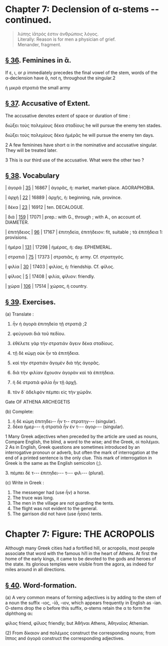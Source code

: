 # Chapter 7: Declension of α-stems -- continued.


>  λύπης ἰᾱτρός ἐστιν ἀνθρώποις λόγος.<br/>
>  Literally: Reason is for men a physician of grief.<br/>
<bibl>Menander, fragment.
</bibl>




## [§ 36](#para36). Feminines in ᾱ.


If ε, ι, or ρ immediately precedes
the final vowel of the stem, words of the α-declension have
ᾱ, not η, throughout the singular.2

ἡ μικρὰ στρατιά the small army

## [§ 37](#para37). Accusative of Extent.


The accusative denotes extent
of space or duration of time :

διώξει τοὺς πολεμίους δέκα σταδίους
he will pursue the enemy ten stades.

διώξει τοὺς πολεμίους δέκα ἡμέρᾱς
he will pursue the enemy ten days.





2 A few feminines have short α in the nominative and accusative singular.
They will be treated later.

3 This is our third use of the accusative. What were the other two ?


<pb n="20"/>

## [§ 38](#para38). Vocabulary




| ἀγορά | [35](https://github.com/gregorycrane/CrosbySchaeffer2.0/tree/main/chaps/vocpassages/ἀγορά.md) | 16867 | ἀγορᾶς, ἡ: market, market-place. AGORAPHOBIA.

| ἀρχή | [22](https://github.com/gregorycrane/CrosbySchaeffer2.0/tree/main/chaps/vocpassages/ἀρχή.md) | 16889 | ἀρχῆς, ἡ: beginning, rule, province.

| δέκα | [23](https://github.com/gregorycrane/CrosbySchaeffer2.0/tree/main/chaps/vocpassages/δέκα.md) | 16912 | ten. DECALOGUE.

| διά | [159](https://github.com/gregorycrane/CrosbySchaeffer2.0/tree/main/chaps/vocpassages/διά.md) | 17071 | prep.: with G., through ; with A., on account of. DIAMETER.

| ἐπιτήδειος | [96](https://github.com/gregorycrane/CrosbySchaeffer2.0/tree/main/chaps/vocpassages/ἐπιτήδειος.md) | 17167 | ἐπιτηδεία, ἐπιτήδειον: fit, suitable ; τὰ ἐπιτήδεια 1: provisions.

| ἡμέρα | [131](https://github.com/gregorycrane/CrosbySchaeffer2.0/tree/main/chaps/vocpassages/ἡμέρα.md) | 17298 | ἡμέρας, ἡ: day. EPHEMERAL.

| στρατιά | [75](https://github.com/gregorycrane/CrosbySchaeffer2.0/tree/main/chaps/vocpassages/στρατιά.md) | 17373 | στρατιᾶς, ἡ: army. Cf. στρατηγός.


| φιλία | [30](https://github.com/gregorycrane/CrosbySchaeffer2.0/tree/main/chaps/vocpassages/φιλία.md) | 17403 | φιλίας, ἡ: friendship. Cf. φίλος.

| φίλιος | [5](https://github.com/gregorycrane/CrosbySchaeffer2.0/tree/main/chaps/vocpassages/φίλιος.md) | 17408 | φιλία, φίλιον: friendly.

| χώρα | [106](https://github.com/gregorycrane/CrosbySchaeffer2.0/tree/main/chaps/vocpassages/χώρα.md) | 17514 | χώρας, ἡ country.



## [§ 39](#para39). Exercises.




(a) Translate :

1. ἦν ἡ ἀγορὰ ἐπιτηδεία τῇ στρατιᾷ ;2
2. φεύγουσι διὰ τοῦ πεδίου.
3. ἐθέλετε γὰρ τὴν στρατιὰν ἄγειν δέκα σταδίους.
4. τῇ δὲ κώμῃ οὐκ ἦν τὰ ἐπιτήδεια.

5. καὶ τὴν στρατιὰν ἄγομὲν διὰ τῆς ἀγορᾶς.
6. διὰ τὴν φιλίαν ἔχουσιν ἀγορὰν καὶ τὰ ἐπιτήδεια.
7. ἡ δὲ στρατιὰ φιλία ἦν τῇ ἀρχῇ.

8. τὸν δ᾽ ἀδελφὸν πέμπει εἰς τὴν χώρᾱν.

Gate OF ATHENA ARCHEGETIS

(b) Complete:
1. ἡ δὲ κώμη ἐπιτηδει-- ἦν τ-- στρατηγ--- (singular).
2. δέκα ἡμερ--- ἡ στρατιὰ ἦν ἐν τ--- ἀγορ--- (singular).







1 Many Greek adjectives when preceded by the article are used as nouns, Compare English, the blind, a word to the wise; and the Greek, οἱ πολέμιοι.
2 As in English, Greek questions are sometimes introduced by an interrogative pronoun or adverb, but often the mark of interrogation at the end of a printed sentence is the only clue. This mark of interrogation in Greek is the same as the English semicolon (;).


<pb n="21"/>
3. πέμπει δὲ τ--- ἐπιτηδει--- τ--- φιλ--- (plural).

(c) Write in Greek :

1. The messenger had (use ἦν) a horse.
2. The truce was long.
3. The men in the village are not guarding the tents.
4. The flight was not evident to the general.
5. The garrison did not have (use ἦσαν) tents.

# Chapter 7: Figure: THE ACROPOLIS



Although many Greek cities had a fortified hill, or acropolis, most people
associate that word with the famous hi!l in the heart of Athens. At first the
home of the early kings, it came to be devoted to the gods and heroes of the
state. Its glorious temples were visible from the agora, as indeed for miles
around in all directions.

## [§ 40](#para40). Word-formation.


(a) A very common means of
forming adjectives is by adding to the stem of a noun
the suffix -ιος, -ίᾱ, -ιον, which appears frequently in English as -ian. O-stems drop the o before this suffix, α-stems retain the α to form the diphthong αι:

φίλος friend, φίλιος friendly;
but Ἀθῆναι Athens, Ἀθηναῖος Athenian.

(2) From δίκαιον and πολέμιος construct the corresponding nouns; from ἵππος and ἀγορά construct the corresponding adjectives.

<pb n="22"/>




